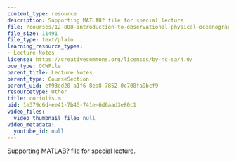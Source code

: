 ```yaml
---
content_type: resource
description: Supporting MATLAB? file for special lecture.
file: /courses/12-808-introduction-to-observational-physical-oceanography-fall-2004/1e379c6dee417b45741e6d6aad3e80c1_coriolis.m
file_size: 11491
file_type: text/plain
learning_resource_types:
- Lecture Notes
license: https://creativecommons.org/licenses/by-nc-sa/4.0/
ocw_type: OCWFile
parent_title: Lecture Notes
parent_type: CourseSection
parent_uid: ef93ed20-a1f6-8ea8-7852-0c708fa9bcf9
resourcetype: Other
title: coriolis.m
uid: 1e379c6d-ee41-7b45-741e-6d6aad3e80c1
video_files:
  video_thumbnail_file: null
video_metadata:
  youtube_id: null
---
```

Supporting MATLAB? file for special lecture.